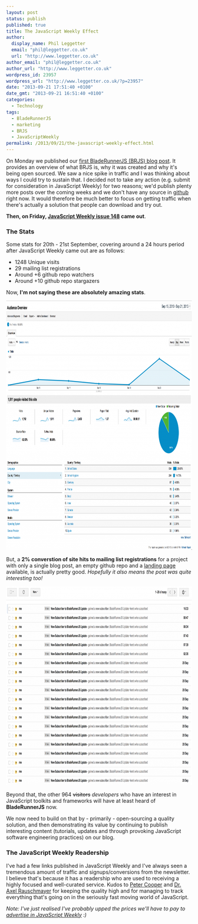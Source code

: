```yaml
---
layout: post
status: publish
published: true
title: The JavaScript Weekly Effect
author:
  display_name: Phil Leggetter
  email: "phil@leggetter.co.uk"
  url: "http://www.leggetter.co.uk"
author_email: "phil@leggetter.co.uk"
author_url: "http://www.leggetter.co.uk"
wordpress_id: 23957
wordpress_url: "http://www.leggetter.co.uk/?p=23957"
date: "2013-09-21 17:51:40 +0100"
date_gmt: "2013-09-21 16:51:40 +0100"
categories:
  - Technology
tags:
  - BladeRunnerJS
  - marketing
  - BRJS
  - JavaScriptWeekly
permalink: /2013/09/21/the-javascript-weekly-effect.html
---
```


<p>On Monday we published our <a href="http://bladerunnerjs.org/2013/09/16/introducing-bladerunnerjs/">first BladeRunnerJS (BRJS) blog post</a>. It provides an overview of what BRJS is, why it was created and why it's being open sourced. We saw a nice spike in traffic and I was thinking about ways I could try to sustain that. I decided not to take any action (e.g. submit for consideration in JavaScript Weekly) for two reasons; we'd publish plenty more posts over the coming weeks and we don't have any source in <a href="https://github.com/bladerunnerjs/brjs">github</a> right now. It would therefore be much better to focus on getting traffic when there's actually a solution that people can download and try out.</p>
<p><strong>Then, on Friday, <a href="http://javascriptweekly.com/archive/148.html">JavaScript Weekly issue 148</a> came out</strong>.</p>
<h3>The Stats</h3>
<p>Some stats for 20th - 21st September, covering around a 24 hours period after JavaScript Weekly came out are as follows:</p>
<ul>
<li>1248 Unique visits</li>
<li>29 mailing list registrations</li>
<li>Around +6 github repo watchers</li>
<li>Around +10 github repo stargazers</li>
</ul>
<p>Now, <strong>I'm not saying these are absolutely amazing stats</strong>.</p>
<p><img src="/wp-content/uploads/2013/09/brjs-google-analytics-1024x675.png" alt="BRJS Google Analytics" width="1024" height="675" class="aligncenter size-large wp-image-23958" /></p>
<p>But, a <strong>2% converstion of site hits to mailing list registrations</strong> for a project with only a single blog post, an empty github repo and a <a href="http://bladerunnerjs.org">landing page</a> available, is actually pretty good. <em>Hopefully it also means the post was quite interesting too!</em></p>
<p><img src="/wp-content/uploads/2013/09/brjs-mailchimp-emails-1024x538.png" alt="BRJS signup notifications" width="1024" height="538" class="aligncenter size-large wp-image-23959" /></p>
<p>Beyond that, the other 964 <span style="text-decoration: line-through">visitors</span> <em>developers</em> who have an interest in JavaScript toolkits and frameworks will have at least heard of <strong>BladeRunnerJS</strong> now.</p>
<p>We now need to build on that by - primarily - open-sourcing a quality solution, and then demonstrating its value by continuing to publish interesting content (tutorials, updates and through provoking JavaScript software engineering practices) on our blog.</p>
<h3>The JavaScript Weekly Readership</h3>
<p>I've had a few links published in JavaScript Weekly and I've always seen a tremendous amount of traffic and signups/conversions from the newsletter. I believe that's because it has a readership who are used to receiving a highly focused and well-curated service. Kudos to <a href="http://peterc.org/">Peter Cooper</a> and <a href="http://www.2ality.com/">Dr. Axel Rauschmayer</a> for keeping the quality high and for managing to track everything that's going on in the seriously fast moving world of JavaScript.</p>
<p><em>Note: I've just realised I've probably upped the prices we'll have to pay to <a href="https://cooperpress.com/mediakit2013.pdf">advertise in JavaScript Weekly</a> :)</em></p>
